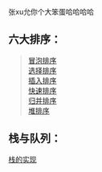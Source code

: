 张xu允你个大笨蛋哈哈哈哈  

六大排序：
-
>[冒泡排序](https://github.com/ican-7/use-python/issues/1)  
>[选择排序](https://github.com/ican-7/use-python/issues/2)  
>[插入排序](https://github.com/ican-7/use-python/issues/3)  
>[快速排序](https://github.com/ican-7/use-python/issues/4)  
>[归并排序](https://github.com/ican-7/use-python/issues/5)  
>[堆排序](https://github.com/ican-7/use-python/issues/6)

栈与队列：
-
[栈的实现](https://github.com/ican-7/use-python/issues/7)
